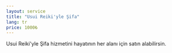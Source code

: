 ```yaml
---
layout: service
title: "Usui Reiki'yle Şifa"
lang: tr
price: 1000₺
---
```


Usui Reiki'yle Şifa hizmetini hayatının her alanı için satın alabilirsin.